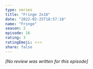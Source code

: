 ```yaml
---
type: series
title: "Fringe 2x16"
date: "2022-02-25T18:57:18"
name: "Fringe"
season: 2
episode: 16
rating: 3
ratingEmoji: ⭐️⭐️⭐️
share: false
---
```


_[No review was written for this episode]_

